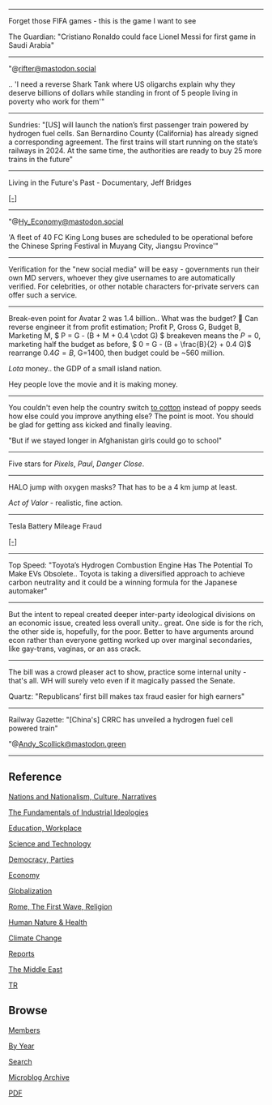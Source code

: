 
---

Forget those FIFA games - this is the game I want to see

The Guardian: "Cristiano Ronaldo could face Lionel Messi for first
game in Saudi Arabia"

---

"@rifter@mastodon.social

.. 'I need a reverse Shark Tank where US oligarchs explain why they
deserve billions of dollars while standing in front of 5 people living
in poverty who work for them'"

---

Sundries: "[US] will launch the nation’s first passenger train powered
by hydrogen fuel cells. San Bernardino County (California) has already
signed a corresponding agreement. The first trains will start running
on the state’s railways in 2024. At the same time, the authorities are
ready to buy 25 more trains in the future"

---

Living in the Future's Past - Documentary, Jeff Bridges 

[[-]](https://youtu.be/ZJV0Kx7oGxU)

---

"@Hy_Economy@mastodon.social

'A fleet of 40 FC King Long buses are scheduled to be operational
before the Chinese Spring Festival in Muyang City, Jiangsu Province'"

---

Verification for the "new social media" will be easy - governments run
their own MD servers, whoever they give usernames to are automatically
verified. For celebrities, or other notable characters for-private
servers can offer such a service. 

---

Break-even point for Avatar 2 was 1.4 billion.. What was the budget?
🤔 Can reverse engineer it from profit estimation; Profit P, Gross G,
Budget B, Marketing M, $ P = G - (B + M + 0.4 \cdot G) $ breakeven
means the $P=0$, marketing half the budget as before, $ 0 = G - (B +
\frac{B}{2} + 0.4 G)$ rearrange $0.4 G = B$, G=1400, then budget could
be ~560 million.

*Lota* money.. the GDP of a small island nation.

Hey people love the movie and it is making money. 

---

You couldn't even help the country switch [to
cotton](2023/01/little-america-chandrasekaran.html#cotton) instead of
poppy seeds how else could you improve anything else? The point is
moot. You should be glad for getting ass kicked and finally leaving.

"But if we stayed longer in Afghanistan girls could go to school"

---

Five stars for *Pixels*, *Paul*, *Danger Close*.

---

HALO jump with oxygen masks? That has to be a 4 km jump at least.

*Act of Valor* - realistic, fine action.

---

Tesla Battery Mileage Fraud

[[-]](https://gotmusked.com/content/fudging-evs-battery-mileage/)

---

Top Speed: "Toyota’s Hydrogen Combustion Engine Has The Potential To
Make EVs Obsolete.. Toyota is taking a diversified approach to achieve
carbon neutrality and it could be a winning formula for the Japanese
automaker"

---

But the intent to repeal created deeper inter-party ideological
divisions on an economic issue, created less overall
unity.. great. One side is for the rich, the other side is, hopefully,
for the poor. Better to have arguments around econ rather than
everyone getting worked up over marginal secondaries, like gay-trans,
vaginas, or an ass crack.

---

The bill was a crowd pleaser act to show, practice some internal unity - 
that's all. WH will surely veto even if it magically passed the Senate.

Quartz: "Republicans’ first bill makes tax fraud easier for high earners"

---

Railway Gazette: "[China's] CRRC has unveiled a hydrogen fuel cell
powered train"

"@Andy_Scollick@mastodon.green

---

## Reference

[Nations and Nationalism, Culture, Narratives](2013/02/nations-and-nationalism.html)

[The Fundamentals of Industrial Ideologies](2011/04/fundamentals-of-industrial-ideologies.html)

[Education, Workplace](2017/09/education-workplace.html)

[Science and Technology](2018/09/science-technology.html)

[Democracy, Parties](2016/11/democracy.html)

[Economy](2018/05/economy.html)

[Globalization](2018/09/globalization.html)

[Rome, The First Wave, Religion](2017/12/rome.html)

[Human Nature & Health](2020/07/human-nature.html)

[Climate Change](2018/12/climate.html)

[Reports](2019/05/reports.html)

[The Middle East](2019/07/middleeast.html)

[TR](../tr)

## Browse

[Members](2022/08/members.html)

[By Year](years.html)

[Search](search.html)

[Microblog Archive](mbl/index.html)

[PDF](https://drive.google.com/uc?export=view&id=1FSi-1MnqXVq_PVTEXzzflwN8-7h92N_R)




